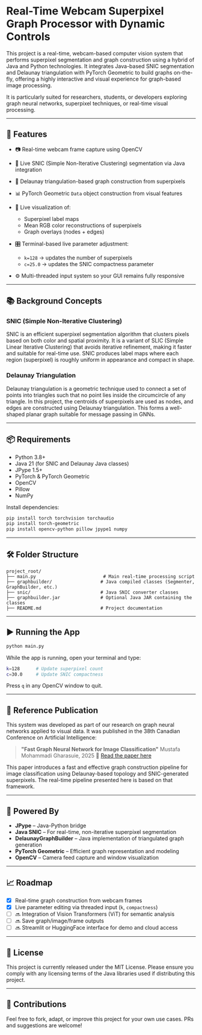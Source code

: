 # Real-Time Webcam Superpixel Graph Processor with Dynamic Controls

This project is a real-time, webcam-based computer vision system that performs superpixel segmentation and graph construction using a hybrid of Java and Python technologies. It integrates Java-based SNIC segmentation and Delaunay triangulation with PyTorch Geometric to build graphs on-the-fly, offering a highly interactive and visual experience for graph-based image processing.

It is particularly suited for researchers, students, or developers exploring graph neural networks, superpixel techniques, or real-time visual processing.

---

## 🚀 Features

* 📷 Real-time webcam frame capture using OpenCV
* 🔄 Live SNIC (Simple Non-Iterative Clustering) segmentation via Java integration
* 🔺 Delaunay triangulation-based graph construction from superpixels
* 📊 PyTorch Geometric `Data` object construction from visual features
* 🎨 Live visualization of:

  * Superpixel label maps
  * Mean RGB color reconstructions of superpixels
  * Graph overlays (nodes + edges)
* 🎛️ Terminal-based live parameter adjustment:

  * `k=128` → updates the number of superpixels
  * `c=25.0` → updates the SNIC compactness parameter
* ⚙️ Multi-threaded input system so your GUI remains fully responsive

---

## 📚 Background Concepts

### SNIC (Simple Non-Iterative Clustering)

SNIC is an efficient superpixel segmentation algorithm that clusters pixels based on both color and spatial proximity. It is a variant of SLIC (Simple Linear Iterative Clustering) that avoids iterative refinement, making it faster and suitable for real-time use. SNIC produces label maps where each region (superpixel) is roughly uniform in appearance and compact in shape.

### Delaunay Triangulation

Delaunay triangulation is a geometric technique used to connect a set of points into triangles such that no point lies inside the circumcircle of any triangle. In this project, the centroids of superpixels are used as nodes, and edges are constructed using Delaunay triangulation. This forms a well-shaped planar graph suitable for message passing in GNNs.

---

## 📦 Requirements

* Python 3.8+
* Java 21 (for SNIC and Delaunay Java classes)
* JPype 1.5+
* PyTorch & PyTorch Geometric
* OpenCV
* Pillow
* NumPy

Install dependencies:

```bash
pip install torch torchvision torchaudio
pip install torch-geometric
pip install opencv-python pillow jpype1 numpy
```

---

## 🛠 Folder Structure

```
project_root/
├── main.py                         # Main real-time processing script
├── graphbuilder/                  # Java compiled classes (Segmenter, GraphBuilder, etc.)
├── snic/                          # Java SNIC converter classes
├── graphbuilder.jar               # Optional Java JAR containing the classes
├── README.md                      # Project documentation
```

---

## ▶️ Running the App

```bash
python main.py
```

While the app is running, open your terminal and type:

```bash
k=128      # Update superpixel count
c=30.0     # Update SNIC compactness
```

Press `q` in any OpenCV window to quit.

---

## 📌 Reference Publication

This system was developed as part of our research on graph neural networks applied to visual data. It was published in the 38th Canadian Conference on Artificial Intelligence:

> **"Fast Graph Neural Network for Image Classification"**
> Mustafa Mohammadi Gharasuie, 2025
> 📄 [Read the paper here](https://caiac.pubpub.org/pub/u1wgain4/release/1)

This paper introduces a fast and effective graph construction pipeline for image classification using Delaunay-based topology and SNIC-generated superpixels. The real-time pipeline presented here is based on that framework.

---

## 🧠 Powered By

* **JPype** – Java-Python bridge
* **Java SNIC** – For real-time, non-iterative superpixel segmentation
* **DelaunayGraphBuilder** – Java implementation of triangulated graph generation
* **PyTorch Geometric** – Efficient graph representation and modeling
* **OpenCV** – Camera feed capture and window visualization

---

## 📈 Roadmap

* [x] Real-time graph construction from webcam frames
* [x] Live parameter editing via threaded input (`k`, `compactness`)
* [ ] 🔜 Integration of Vision Transformers (ViT) for semantic analysis
* [ ] 🔜 Save graph/image/frame outputs
* [ ] 🔜 Streamlit or HuggingFace interface for demo and cloud access

---

## 📝 License

This project is currently released under the MIT License. Please ensure you comply with any licensing terms of the Java libraries used if distributing this project.

---

## 🙌 Contributions

Feel free to fork, adapt, or improve this project for your own use cases. PRs and suggestions are welcome!
